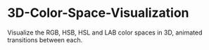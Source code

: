 # 3D-Color-Space-Visualization
Visualize the RGB, HSB, HSL and LAB color spaces in 3D, animated transitions between each. 
